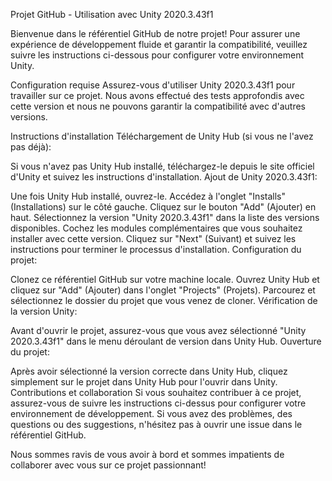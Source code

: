 Projet GitHub - Utilisation avec Unity 2020.3.43f1

Bienvenue dans le référentiel GitHub de notre projet! Pour assurer une expérience de développement fluide et garantir la compatibilité, veuillez suivre les instructions ci-dessous pour configurer votre environnement Unity.

Configuration requise
Assurez-vous d'utiliser Unity 2020.3.43f1 pour travailler sur ce projet. Nous avons effectué des tests approfondis avec cette version et nous ne pouvons garantir la compatibilité avec d'autres versions.

Instructions d'installation
Téléchargement de Unity Hub (si vous ne l'avez pas déjà):

Si vous n'avez pas Unity Hub installé, téléchargez-le depuis le site officiel d'Unity et suivez les instructions d'installation.
Ajout de Unity 2020.3.43f1:

Une fois Unity Hub installé, ouvrez-le.
Accédez à l'onglet "Installs" (Installations) sur le côté gauche.
Cliquez sur le bouton "Add" (Ajouter) en haut.
Sélectionnez la version "Unity 2020.3.43f1" dans la liste des versions disponibles.
Cochez les modules complémentaires que vous souhaitez installer avec cette version.
Cliquez sur "Next" (Suivant) et suivez les instructions pour terminer le processus d'installation.
Configuration du projet:

Clonez ce référentiel GitHub sur votre machine locale.
Ouvrez Unity Hub et cliquez sur "Add" (Ajouter) dans l'onglet "Projects" (Projets).
Parcourez et sélectionnez le dossier du projet que vous venez de cloner.
Vérification de la version Unity:

Avant d'ouvrir le projet, assurez-vous que vous avez sélectionné "Unity 2020.3.43f1" dans le menu déroulant de version dans Unity Hub.
Ouverture du projet:

Après avoir sélectionné la version correcte dans Unity Hub, cliquez simplement sur le projet dans Unity Hub pour l'ouvrir dans Unity.
Contributions et collaboration
Si vous souhaitez contribuer à ce projet, assurez-vous de suivre les instructions ci-dessus pour configurer votre environnement de développement. Si vous avez des problèmes, des questions ou des suggestions, n'hésitez pas à ouvrir une issue dans le référentiel GitHub.

Nous sommes ravis de vous avoir à bord et sommes impatients de collaborer avec vous sur ce projet passionnant!
